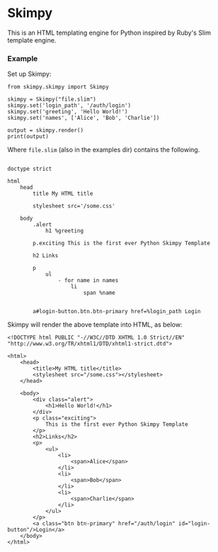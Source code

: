 # Skimpy

This is an HTML templating engine for Python inspired by Ruby's Slim template engine.

### Example

Set up Skimpy:

```
from skimpy.skimpy import Skimpy

skimpy = Skimpy("file.slim")
skimpy.set('login_path', '/auth/login')
skimpy.set('greeting', 'Hello World!')
skimpy.set('names', ['Alice', 'Bob', 'Charlie'])

output = skimpy.render()
print(output)
```

Where `file.slim` (also in the examples dir) contains the following.
```

doctype strict

html
    head
        title My HTML title

        stylesheet src='/some.css'

    body
        .alert
            h1 %greeting

        p.exciting This is the first ever Python Skimpy Template

        h2 Links

        p
            ul
                - for name in names
                    li
                        span %name


        a#login-button.btn.btn-primary href=%login_path Login
```

Skimpy will render the above template into HTML, as below:

```
<!DOCTYPE html PUBLIC "-//W3C//DTD XHTML 1.0 Strict//EN" "http://www.w3.org/TR/xhtml1/DTD/xhtml1-strict.dtd">

<html>
    <head>
        <title>My HTML title</title>
        <stylesheet src="/some.css"></stylesheet>
    </head>

    <body>
        <div class="alert">
            <h1>Hello World!</h1>
        </div>
        <p class="exciting">
            This is the first ever Python Skimpy Template
        </p>
        <h2>Links</h2>
        <p>
            <ul>
                <li>
                    <span>Alice</span>
                </li>
                <li>
                    <span>Bob</span>
                </li>
                <li>
                    <span>Charlie</span>
                </li>
            </ul>
        </p>
        <a class="btn btn-primary" href="/auth/login" id="login-button"/>Login</a>
    </body>
</html>
```